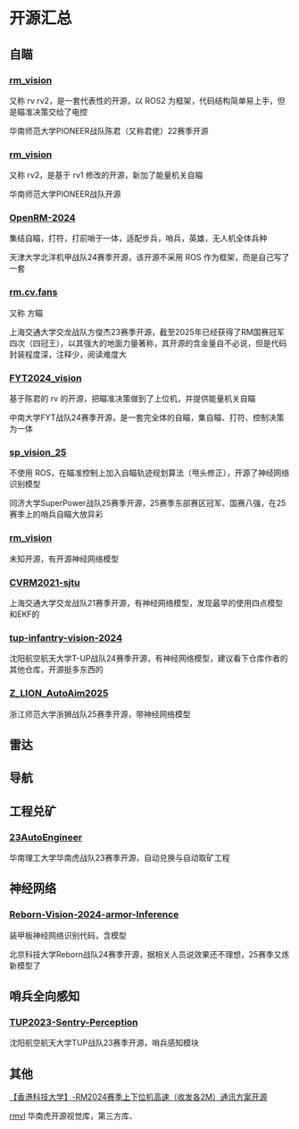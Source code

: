 # 开源汇总

## 自瞄

### [rm_vision](https://github.com/chenjunnn/rm_vision)

又称 rv rv2，是一套代表性的开源，以 ROS2 为框架，代码结构简单易上手，但是瞄准决策交给了电控

华南师范大学PIONEER战队陈君（又称君佬）22赛季开源

### [rm_vision](https://github.com/FaterYU/rm_vision)

又称 rv2，是基于 rv1 修改的开源，新加了能量机关自瞄

华南师范大学PIONEER战队开源

### [OpenRM-2024](https://github.com/HHgzs/OpenRM-2024)

集结自瞄，打符，打前哨于一体，适配步兵，哨兵，英雄，无人机全体兵种

天津大学北洋机甲战队24赛季开源，该开源不采用 ROS 作为框架，而是自己写了一套

### [rm.cv.fans](https://github.com/julyfun/rm.cv.fans)

又称 方瞄

上海交通大学交龙战队方俊杰23赛季开源，截至2025年已经获得了RM国赛冠军四次（四冠王），以其强大的地面力量著称，其开源的含金量自不必说，但是代码封装程度深，注释少，阅读难度大

### [FYT2024_vision](https://github.com/CSU-FYT-Vision/FYT2024_vision)

基于陈君的 rv 的开源，把瞄准决策做到了上位机，并提供能量机关自瞄

中南大学FYT战队24赛季开源，是一套完全体的自瞄，集自瞄、打符、控制决策为一体

### [sp_vision_25](https://github.com/TongjiSuperPower/sp_vision_25)

不使用 ROS，在瞄准控制上加入自瞄轨迹规划算法（甩头修正），开源了神经网络识别模型

同济大学SuperPower战队25赛季开源，25赛季东部赛区冠军、国赛八强，在25赛季上的哨兵自瞄大放异彩

### [rm_vision](https://github.com/Ericsii/rm_vision)

未知开源，有开源神经网络模型

### [CVRM2021-sjtu](https://github.com/Harry-hhj/CVRM2021-sjtu)

上海交通大学交龙战队21赛季开源，有神经网络模型，发现最早的使用四点模型和EKF的

### [tup-infantry-vision-2024](https://github.com/tup-robomaster/tup-infantry-vision-2024)

沈阳航空航天大学T-UP战队24赛季开源，有神经网络模型，建议看下仓库作者的其他仓库，开源挺多东西的

### [Z_LION_AutoAim2025](https://github.com/dielivelr/Z_LION_AutoAim2025)

浙江师范大学浙狮战队25赛季开源，带神经网络模型

## 雷达

## 导航

## 工程兑矿

### [23AutoEngineer](https://github.com/scutrobotlab/23AutoEngineer)

华南理工大学华南虎战队23赛季开源，自动兑换与自动取矿工程

## 神经网络

### [Reborn-Vision-2024-armor-Inference](https://github.com/RebornVision/Reborn-Vision-2024-armor-Inference)

装甲板神经网络识别代码，含模型

北京科技大学Reborn战队24赛季开源，据相关人员说效果还不理想，25赛季又炼新模型了

## 哨兵全向感知

### [TUP2023-Sentry-Perception](https://github.com/tup-robomaster/TUP2023-Sentry-Perception)

沈阳航空航天大学TUP战队23赛季开源，哨兵感知模块

## 其他

[【香港科技大学】-RM2024赛季上下位机高速（收发各2M）通讯方案开源](https://bbs.robomaster.com/article/54198)

[rmvl](https://github.com/cv-rmvl/rmvl) 华南虎开源视觉库，第三方库、
